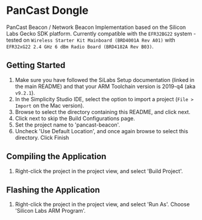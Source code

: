 # PanCast Dongle

PanCast Beacon / Network Beacon Implementation based on the Silicon Labs Gecko SDK platform. Currently compatible with the `EFR32BG22` system - tested on `Wireless Starter Kit Mainboard (BRD4001A Rev A01)` with
`EFR32xG22 2.4 GHz 6 dBm Radio Board (BRD4182A Rev B03)`.

## Getting Started

1. Make sure you have followed the SiLabs Setup documentation (linked in the main README) and that your ARM Toolchain version is 2019-q4 (aka `v9.2.1`).
2. In the Simplicity Studio IDE, select the option to import a project (`File > Import` on the Mac version).
3. Browse to select the directory containing this README, and click next.
4. Click next to skip the Build Configurations page.
5. Set the project name to 'pancast-beacon'.
6. Uncheck 'Use Default Location', and once again browse to select this directory. Click Finish

## Compiling the Application

1. Right-click the project in the project view, and select 'Build Project'.

## Flashing the Application

1. Right-click the project in the project view, and select 'Run As'. Choose 'Silicon Labs ARM Program'.